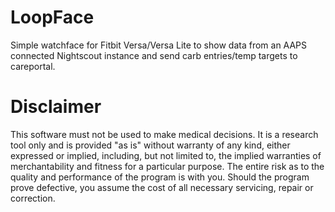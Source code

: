 # LoopFace
Simple watchface for Fitbit Versa/Versa Lite to show data from an AAPS connected Nightscout instance and send carb entries/temp targets to careportal.

# Disclaimer
This software must not be used to make medical decisions. It is a research tool only and is provided "as is" without warranty of any kind, either expressed or implied, including, but not limited to, the implied warranties of merchantability and fitness for a particular purpose. The entire risk as to the quality and performance of the program is with you. Should the program prove defective, you assume the cost of all necessary servicing, repair or correction.
